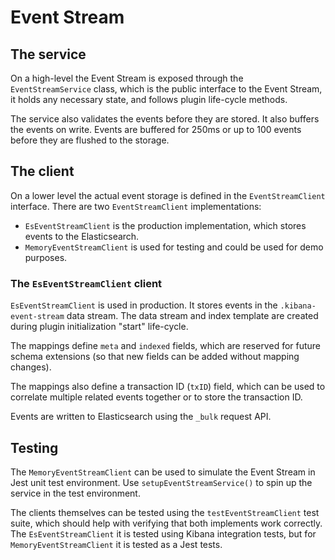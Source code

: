 # Event Stream


## The service

On a high-level the Event Stream is exposed through the `EventStreamService`
class, which is the public interface to the Event Stream, it holds any necessary
state, and follows plugin life-cycle methods.

The service also validates the events before they are stored. It also buffers
the events on write. Events are buffered for 250ms or up to 100 events before
they are flushed to the storage.


## The client

On a lower level the actual event storage is defined in the `EventStreamClient`
interface. There are two `EventStreamClient` implementations:

- `EsEventStreamClient` is the production implementation, which stores events
  to the Elasticsearch.
- `MemoryEventStreamClient` is used for testing and could be used for demo
  purposes.


### The `EsEventStreamClient` client

`EsEventStreamClient` is used in production. It stores events in the
`.kibana-event-stream` data stream. The data stream and index template are
created during plugin initialization "start" life-cycle.

The mappings define `meta` and `indexed` fields, which are reserved for future
schema extensions (so that new fields can be added without mapping changes).

The mappings also define a transaction ID (`txID`) field, which can be used to
correlate multiple related events together or to store the transaction ID.

Events are written to Elasticsearch using the `_bulk` request API.


## Testing

The `MemoryEventStreamClient` can be used to simulate the Event Stream in Jest
unit test environment. Use `setupEventStreamService()` to spin up the service
in the test environment.

The clients themselves can be tested using the `testEventStreamClient` test
suite, which should help with verifying that both implements work correctly.
The `EsEventStreamClient` it is tested using Kibana integration tests, but for
`MemoryEventStreamClient` it is tested as a Jest tests.

